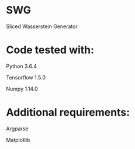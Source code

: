 # SWG
Sliced Wasserstein Generator

# Code tested with:
Python 3.6.4

Tensorflow 1.5.0

Numpy 1.14.0


# Additional requirements:
Argparse

Matplotlib

